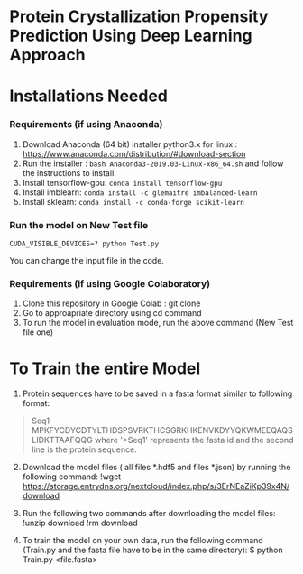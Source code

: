 # Protein Crystallization Propensity Prediction Using Deep Learning Approach

# Installations Needed

### Requirements (if using Anaconda)

1. Download Anaconda (64 bit) installer python3.x for linux : https://www.anaconda.com/distribution/#download-section
2. Run the installer : `bash Anaconda3-2019.03-Linux-x86_64.sh` and follow the instructions to install.
3. Install tensorflow-gpu: `conda install tensorflow-gpu`
4. Install imblearn: `conda install -c glemaitre imbalanced-learn`
5. Install sklearn: `conda install -c conda-forge scikit-learn`
<!-- 
# Run the model in Train Mode
  `CUDA_VISIBLE_DEVICES=? python Train.py` -->
  
### Run the model on New Test file
  `CUDA_VISIBLE_DEVICES=? python Test.py`

You can change the input file in the code.

### Requirements (if using Google Colaboratory)

1. Clone this repository in Google Colab : git clone 
2. Go to approapriate directory using cd command
3. To run the model in evaluation mode, run the above command (New Test file one)

# To Train the entire Model

1. Protein sequences have to be saved in a fasta format similar to following format:
>Seq1
MPKFYCDYCDTYLTHDSPSVRKTHCSGRKHKENVKDYYQKWMEEQAQSLIDKTTAAFQQG
where '>Seq1' represents the fasta id and the second line is the protein sequence.

2. Download the model files ( all files *.hdf5 and files *.json) by running the following command:
!wget https://storage.entrydns.org/nextcloud/index.php/s/3ErNEaZiKp39x4N/download

3. Run the following two commands after downloading the model files:
!unzip download
!rm download

4. To train the model on your own data, run the following command (Train.py and the fasta file have to be in the same directory):
$ python Train.py <file.fasta>

